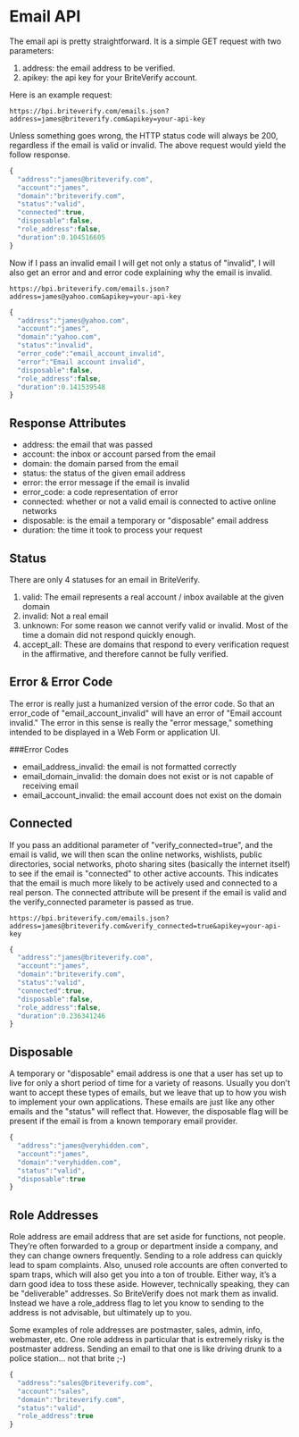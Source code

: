 Email API
=========

The email api is pretty straightforward. It is a simple GET request with two parameters:

1. address: the email address to be verified.
2. apikey: the api key for your BriteVerify account.

Here is an example request:

```text
https://bpi.briteverify.com/emails.json?address=james@briteverify.com&apikey=your-api-key
```

Unless something goes wrong, the HTTP status code will always be 200, regardless if the email is valid or invalid. The above request would yield the follow response.
```Javascript
{
  "address":"james@briteverify.com",
  "account":"james",
  "domain":"briteverify.com",
  "status":"valid",
  "connected":true,
  "disposable":false,
  "role_address":false,
  "duration":0.104516605
}
```

Now if I pass an invalid email I will get not only a status of "invalid", I will also get an error and and error code explaining why the email is invalid. 

```text
https://bpi.briteverify.com/emails.json?address=james@yahoo.com&apikey=your-api-key
```

```Javascript
{
  "address":"james@yahoo.com",
  "account":"james",
  "domain":"yahoo.com",
  "status":"invalid",
  "error_code":"email_account_invalid",
  "error":"Email account invalid",
  "disposable":false,
  "role_address":false,
  "duration":0.141539548
}
```

Response Attributes
-------------------

* address: the email that was passed
* account: the inbox or account parsed from the email
* domain: the domain parsed from the email
* status: the status of the given email address
* error: the error message if the email is invalid
* error_code: a code representation of error
* connected: whether or not a valid email is connected to active online networks
* disposable: is the email a temporary or "disposable" email address
* duration: the time it took to process your request

Status
-----

There are only 4 statuses for an email in BriteVerify.

1. valid: The email represents a real account / inbox available at the given domain
2. invalid: Not a real email 
3. unknown: For some reason we cannot verify valid or invalid. Most of the time a domain did not respond quickly enough.
4. accept_all: These are domains that respond to every verification request in the affirmative, and therefore cannot be fully verified.

Error & Error Code
------------------

The error is really just a humanized version of the error code. So that an error_code of "email_account_invalid" will have an error of "Email account invalid." The error in this sense is really the "error message," something intended to be displayed in a Web Form or application UI.

###Error Codes

* email_address_invalid: the email is not formatted correctly
* email_domain_invalid: the domain does not exist or is not capable of receiving email
* email_account_invalid: the email account does not exist on the domain

Connected
---------

If you pass an additional parameter of "verify_connected=true", and the email is valid, we will then scan the online networks, wishlists, public directories, social networks, photo sharing sites (basically the internet itself) to see if the email is "connected" to other active accounts. This indicates that the email is much more likely to be actively used and connected to a real person. The connected attribute will be present if the email is valid and the verify_connected parameter is passed as true. 

```text
https://bpi.briteverify.com/emails.json?address=james@briteverify.com&verify_connected=true&apikey=your-api-key
```

```Javascript
{
  "address":"james@briteverify.com",
  "account":"james",
  "domain":"briteverify.com",
  "status":"valid",
  "connected":true,
  "disposable":false,
  "role_address":false,
  "duration":0.236341246
}
```

Disposable
----------

A temporary or "disposable" email address is one that a user has set up to live for only a short period of time for a variety of reasons. Usually you don't want to accept these types of emails, but we leave that up to how you wish to implement your own applications. These emails are just like any other emails and the "status" will reflect that. However, the disposable flag will be present if the email is from a known temporary email provider.

```Javascript
{
  "address":"james@veryhidden.com",
  "account":"james",
  "domain":"veryhidden.com",
  "status":"valid",
  "disposable":true
}
```

Role Addresses
--------------

Role address are email address that are set aside for functions, not people. They’re often forwarded to a group or department inside a company, and they can change owners frequently.  Sending to a role address can quickly lead to spam complaints. Also, unused role accounts are often converted to spam traps, which will also get you into a ton of trouble. Either way, it’s a darn good idea to toss these aside. However, technically speaking, they can be "deliverable" addresses. So BriteVerify does not mark them as invalid. Instead we have a role_address flag to let you know to sending to the address is not advisable, but ultimately up to you. 

Some examples of role addresses are postmaster, sales, admin, info, webmaster, etc. One role address in particular that is extremely risky is the postmaster address. Sending an email to that one is like driving drunk to a police station... not that brite ;-)

```Javascript
{
  "address":"sales@briteverify.com",
  "account":"sales",
  "domain":"briteverify.com",
  "status":"valid",
  "role_address":true
}
```


